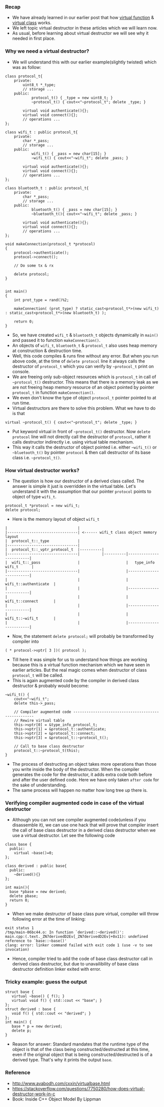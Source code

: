 ### Recap
- We have already learned in our earlier post that how [virtual function]() & [virtual class]() works.
- We left topic virtual destructor in these articles which we will learn now.
- As usual, before learning about virtual destructor we will see why it needed in first place.
### Why we need a virtual destructor?
- We will understand this with our earlier example(slightly twisted) which was as follow:
```
class protocol_t{
	private:
		uint8_t *_type;
		// storage ...
	public:
    		protocol_t() { _type = new uint8_t; }
    		~protocol_t() { cout<<"~protocol_t"; delete _type; }

		virtual void authenticate(){};
		virtual void connect(){};
		// operations ...
};

class wifi_t : public protocol_t{
	private:
		char *_pass;
		// storage ...
	public:
    		wifi_t() { _pass = new char[15]; }
    		~wifi_t() { cout<<"~wifi_t"; delete _pass; }

		virtual void authenticate(){};
		virtual void connect(){};
		// operations ...
};

class bluetooth_t : public protocol_t{
	private:
		char *_pass;
		// storage ...
	public:
    		bluetooth_t() { _pass = new char[15]; }
    		~bluetooth_t(){ cout<<"~wifi_t"; delete _pass; }

		virtual void authenticate(){};
		virtual void connect(){};
		// operations ...
};

void makeConnection(protocol_t *protocol)
{
	protocol->authenticate();
	protocol->connect();
  
  	// Do some tx & rx
  
  	delete protocol;
}	


int main()
{
	int prot_type = rand()%2;
  
	makeConnection( (prot_type) ? static_cast<protocol_t*>(new wifi_t) : static_cast<protocol_t*>(new bluetooth_t) );	

	return 0;
}
```
- So, we have created `wifi_t` & `bluetooth_t` objects dynamically in `main()` and passed it to function `makeConnection()`.
- An objects of `wifi_t`, `bluetooth_t` & `protocol_t` also uses heap memory at construction & destruction time.
- Well, this code compiles & runs fine without any error. But when you run above code, at the time of `delete protocol` line it always calls the destructor of `protocol_t` which you can verify by `~protocol_t` print on console.
- We are freeing only sub-object resources which is `protocol_t` in call of `~protocol_t()` destructor. This means that there is a memory leak as we are not freeing heap memory resource of an object pointed by pointer `protocol_t` in function `makeConnection()`.
- We even don't know the type of object `protocol_t` pointer pointed to at run time.
- Virtual destructors are there to solve this problem. What we have to do is that
```
virtual ~protocol_t() { cout<<"~protocol_t"; delete _type; }
```
- Put keyword virtual in front of `~protocol_t()` destructor. Now `delete protocol` line will not directly call the destructor of `protocol`, rather it calls destructor indirectly i.e. using virtual table mechanism.
- This way it calls the destructor of object pointed i.e. either `~wifi_t()` or `~bluetooth_t()` by pointer `protocol` & then call destructor of its base class i.e. `~protocol_t()`.

### How virtual destructor works?

- The question is how our destructor of a derived class called. The answer is simple it just is overridden in the virtual table. Let's understand it with the assumption that our pointer `protocol` points to object of type `wifi_t`.
```
protocol_t *protocol = new wifi_t;
delete protocol;
```
- Here is the memory layout of object `wifi_t`
```
|                                |          
|--------------------------------| <------ wifi_t class object memory layout
|  protocol_t::_type             |          
|--------------------------------|          
|  protocol_t::_vptr_protocol_t  |----------|
|--------------------------------|          |----------|-------------------------|
|  wifi_t::_pass                 |                     |   type_info wifi_t      |
|--------------------------------|                     |-------------------------|
|                                |                     |   wifi_t::authenticate  |
|                                |                     |-------------------------|
|                                |                     |   wifi_t::connect       |
|                                |                     |-------------------------|
|                                |                     |   wifi_t::~wifi_t       |
|                                |                     |-------------------------|
```
- Now, the statement `delete protocol;` will probably be transformed by compiler into
```
( * protocol->vptr[ 3 ])( protocol ); 
```
- Till here it was simple for us to understand how things are working because this is a virtual function mechanism which we have seen in earlier articles. But the real magic comes when destructor of class `protocol_t` will be called.
- This is again augmented code by the compiler in derived class destructor & probably would become:
```
~wifi_t() { 
	cout<<"~wifi_t"; 
	delete this->_pass;
	
	// Compiler augmented code ----------------------------------------------------
	// Rewire virtual table
	this->vptr[0] = &type_info_protocol_t;
	this->vptr[1] = &protocol_t::authenticate;
	this->vptr[2] = &protocol_t::connect;
	this->vptr[3] = &protocol_t::~protocol_t();
	
	// Call to base class destructor
	protocol_t::~protocol_t(this); 
}
```
- The process of destructing an object takes more operations than those you write inside the body of the destructor. When the compiler generates the code for the destructor, it adds extra code both before and after the user defined code. Here we have only taken `after code` for the sake of understanding.
- The same process will happen no matter how long tree up there is.

### Verifying compiler augmented code in case of the virtual destructor
- Although you can not see compiler augmented code(unless if you disassemble it), we can use one hack that will prove that compiler insert the call of base class destructor in a derived class destructor when we use a virtual destructor. Let see the following code
```
class base {
  public:
    virtual ~base()=0;
};

class derived : public base{
  public:
    ~derived(){}
};

int main(){
  base *pbase = new derived;
  delete pbase;
  return 0;
}
```
- When we make destructor of base class pure virtual, compiler will throw following error at the time of linking:
```
exit status 1
/tmp/main-06bc44.o: In function `derived::~derived()':
main.cpp:(.text._ZN7derivedD2Ev[_ZN7derivedD2Ev]+0x11): undefined reference to `base::~base()'
clang: error: linker command failed with exit code 1 (use -v to see invocation)
```
- Hence, compiler tried to add the code of base class destructor call in derived class destructor, but due to unavailibility of base class destructor definition linker exited with error.

### Tricky example: guess the output
```
struct base {
   virtual ~base() { f(); }
   virtual void f() { std::cout << "base"; }
};
struct derived : base {
   void f() { std::cout << "derived"; }
};
int main() {
   base * p = new derived;
   delete p;
}
```
- Reason for answer: Standard mandates that the runtime type of the object is that of the class being constructed/destructed at this time, even if the original object that is being constructed/destructed is of a derived type. That's why it prints the output `base`.

### Reference 
- http://www.avabodh.com/cxxin/virtualbase.html
- https://stackoverflow.com/questions/7750280/how-does-virtual-destructor-work-in-c
- Book: Inside C++ Object Model By Lippman
